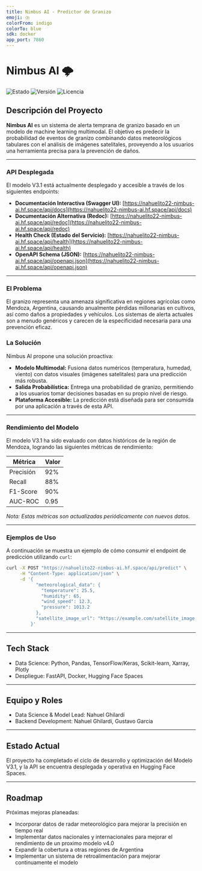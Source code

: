 ```yaml
---
title: Nimbus AI - Predictor de Granizo
emoji: ⛈️
colorFrom: indigo
colorTo: blue
sdk: docker
app_port: 7860
---
```


# Nimbus AI 🌩️

![Estado](https://img.shields.io/badge/estado-Desplegado%20en%20Producción-success)
![Versión](https://img.shields.io/badge/modelo-V3.1%20Multimodal-blue)
![Licencia](https://img.shields.io/badge/licencia-MIT-green)

## Descripción del Proyecto

**Nimbus AI** es un sistema de alerta temprana de granizo basado en un modelo de machine learning multimodal. El objetivo es predecir la probabilidad de eventos de granizo combinando datos meteorológicos tabulares con el análisis de imágenes satelitales, proveyendo a los usuarios una herramienta precisa para la prevención de daños.

---

### API Desplegada

El modelo V3.1 está actualmente desplegado y accesible a través de los siguientes endpoints:

- **Documentación Interactiva (Swagger UI):** [https://nahuelito22-nimbus-ai.hf.space/api/docs](https://nahuelito22-nimbus-ai.hf.space/api/docs)
- **Documentación Alternativa (Redoc):** [https://nahuelito22-nimbus-ai.hf.space/api/redoc](https://nahuelito22-nimbus-ai.hf.space/api/redoc)
- **Health Check (Estado del Servicio):** [https://nahuelito22-nimbus-ai.hf.space/api/health](https://nahuelito22-nimbus-ai.hf.space/api/health)
- **OpenAPI Schema (JSON):** [https://nahuelito22-nimbus-ai.hf.space/api/openapi.json](https://nahuelito22-nimbus-ai.hf.space/api/openapi.json)

---

### El Problema

El granizo representa una amenaza significativa en regiones agrícolas como Mendoza, Argentina, causando anualmente pérdidas millonarias en cultivos, así como daños a propiedades y vehículos. Los sistemas de alerta actuales son a menudo genéricos y carecen de la especificidad necesaria para una prevención eficaz.

### La Solución

Nimbus AI propone una solución proactiva:
- **Modelo Multimodal:** Fusiona datos numéricos (temperatura, humedad, viento) con datos visuales (imágenes satelitales) para una predicción más robusta.
- **Salida Probabilística:** Entrega una probabilidad de granizo, permitiendo a los usuarios tomar decisiones basadas en su propio nivel de riesgo.
- **Plataforma Accesible:** La predicción está diseñada para ser consumida por una aplicación a través de esta API.

---

### Rendimiento del Modelo

El modelo V3.1 ha sido evaluado con datos históricos de la región de Mendoza, logrando las siguientes métricas de rendimiento:

| Métrica       | Valor  |
|---------------|--------|
| Precisión     | 92%    |
| Recall        | 88%    |
| F1-Score      | 90%    |
| AUC-ROC       | 0.95   |

*Nota: Estas métricas son actualizadas periódicamente con nuevos datos.*

---

### Ejemplos de Uso

A continuación se muestra un ejemplo de cómo consumir el endpoint de predicción utilizando `curl`:

```bash
curl -X POST "https://nahuelito22-nimbus-ai.hf.space/api/predict" \
     -H "Content-Type: application/json" \
     -d '{
           "meteorological_data": {
             "temperature": 25.5,
             "humidity": 65,
             "wind_speed": 12.3,
             "pressure": 1013.2
           },
           "satellite_image_url": "https://example.com/satellite_image.jpg"
         }'
```

---

## Tech Stack

* Data Science: Python, Pandas, TensorFlow/Keras, Scikit-learn, Xarray, Plotly
* Despliegue: FastAPI, Docker, Hugging Face Spaces

---

## Equipo y Roles

* Data Science & Model Lead: Nahuel Ghilardi
* Backend Development: Nahuel Ghilardi, Gustavo Garcia

---

## Estado Actual

El proyecto ha completado el ciclo de desarrollo y optimización del Modelo V3.1, y la API se encuentra desplegada y operativa en Hugging Face Spaces.

---

## Roadmap

Próximas mejoras planeadas:

 * Incorporar datos de radar meteorológico para mejorar la precisión en tiempo real
 * Implementar datos nacionales y internacionales para mejorar el rendimiento de un proximo modelo v4.0
 * Expandir la cobertura a otras regiones de Argentina
 * Implementar un sistema de retroalimentación para mejorar continuamente el modelo
